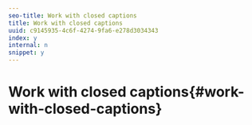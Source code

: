 ```yaml
---
seo-title: Work with closed captions
title: Work with closed captions
uuid: c9145935-4c6f-4274-9fa6-e278d3034343
index: y
internal: n
snippet: y
---
```


# Work with closed captions{#work-with-closed-captions}

